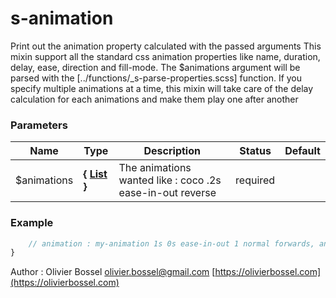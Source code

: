 # s-animation

Print out the animation property calculated with the passed arguments
This mixin support all the standard css animation properties like name, duration, delay, ease, direction and fill-mode.
The \$animations argument will be parsed with the [../functions/_s-parse-properties.scss] function.
If you specify multiple animations at a time, this mixin will take care
of the delay calculation for each animations and make them play one after another

### Parameters

| Name         | Type                                                                                  | Description                                               | Status   | Default |
| ------------ | ------------------------------------------------------------------------------------- | --------------------------------------------------------- | -------- | ------- |
| \$animations | **{ [List](http://www.sass-lang.com/documentation/file.SASS_REFERENCE.html#lists) }** | The animations wanted like : coco .2s ease-in-out reverse | required |

### Example

```scss
	// animation : my-animation 1s 0s ease-in-out 1 normal forwards, another-animation 4s 1s ease-in-out 1 normal forwards;
}
```

Author : Olivier Bossel [olivier.bossel@gmail.com](mailto:olivier.bossel@gmail.com) [https://olivierbossel.com](https://olivierbossel.com)

